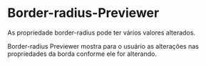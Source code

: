 # Border-radius-Previewer

As propriedade border-radius pode ter vários valores alterados. 

Border-radius Previewer mostra para o usuário as alterações nas propriedades da borda conforme ele for alterando.
